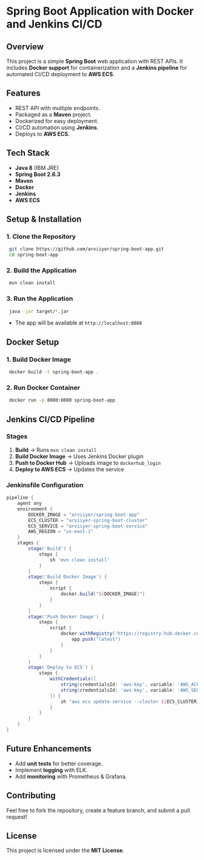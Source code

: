 # Spring Boot Application with Docker and Jenkins CI/CD

## Overview
This project is a simple **Spring Boot** web application with REST APIs. It includes **Docker support** for containerization and a **Jenkins pipeline** for automated CI/CD deployment to **AWS ECS**.

## Features
- REST API with multiple endpoints.
- Packaged as a **Maven** project.
- Dockerized for easy deployment.
- CI/CD automation using **Jenkins**.
- Deploys to **AWS ECS**.

## Tech Stack
- **Java 8** (IBM JRE)
- **Spring Boot 2.6.3**
- **Maven**
- **Docker**
- **Jenkins**
- **AWS ECS**

## Setup & Installation
### **1. Clone the Repository**
```sh
 git clone https://github.com/arviiyer/spring-boot-app.git
 cd spring-boot-app
```

### **2. Build the Application**
```sh
 mvn clean install
```

### **3. Run the Application**
```sh
 java -jar target/*.jar
```
- The app will be available at `http://localhost:8080`

## Docker Setup
### **1. Build Docker Image**
```sh
 docker build -t spring-boot-app .
```
### **2. Run Docker Container**
```sh
 docker run -p 8080:8080 spring-boot-app
```

## Jenkins CI/CD Pipeline
### **Stages**
1. **Build** → Runs `mvn clean install`
2. **Build Docker Image** → Uses Jenkins Docker plugin
3. **Push to Docker Hub** → Uploads image to `dockerhub_login`
4. **Deploy to AWS ECS** → Updates the service

### **Jenkinsfile Configuration**
```groovy
pipeline {
    agent any
    environment {
        DOCKER_IMAGE = "arviiyer/spring-boot-app"
        ECS_CLUSTER = "arviiyer-spring-boot-cluster"
        ECS_SERVICE = "arviiyer-spring-boot-service"
        AWS_REGION = "us-east-1"
    }
    stages {
        stage('Build') {
            steps {
                sh 'mvn clean install'
            }
        }
        stage('Build Docker Image') {
            steps {
                script {
                    docker.build("${DOCKER_IMAGE}")
                }
            }
        }
        stage('Push Docker Image') {
            steps {
                script {
                    docker.withRegistry('https://registry.hub.docker.com', 'dockerhub_login') {
                        app.push("latest")
                    }
                }
            }
        }
        stage('Deploy to ECS') {
            steps {
                withCredentials([
                    string(credentialsId: 'aws-key', variable: 'AWS_ACCESS_KEY_ID'),
                    string(credentialsId: 'aws-key', variable: 'AWS_SECRET_ACCESS_KEY')
                ]) {
                    sh "aws ecs update-service --cluster ${ECS_CLUSTER} --service ${ECS_SERVICE} --force-new-deployment --region ${AWS_REGION}"
                }
            }
        }
    }
}
```

## Future Enhancements
- Add **unit tests** for better coverage.
- Implement **logging** with ELK.
- Add **monitoring** with Prometheus & Grafana.

## Contributing
Feel free to fork the repository, create a feature branch, and submit a pull request!

## License
This project is licensed under the **MIT License**.

